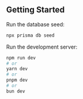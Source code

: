 ## Getting Started

Run the database seed:

```bash
npx prisma db seed
```

Run the development server:

```bash
npm run dev
# or
yarn dev
# or
pnpm dev
# or
bun dev
```
